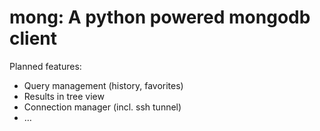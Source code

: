 mong: A python powered mongodb client
=====================================

Planned features:
 
 * Query management (history, favorites)
 * Results in tree view
 * Connection manager (incl. ssh tunnel)
 * …
